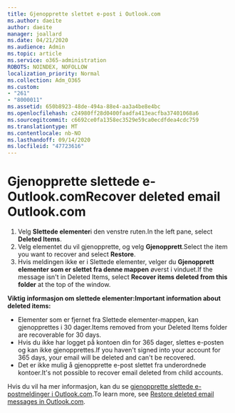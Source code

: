 ```yaml
---
title: Gjenopprette slettet e-post i Outlook.com
ms.author: daeite
author: daeite
manager: joallard
ms.date: 04/21/2020
ms.audience: Admin
ms.topic: article
ms.service: o365-administration
ROBOTS: NOINDEX, NOFOLLOW
localization_priority: Normal
ms.collection: Adm_O365
ms.custom:
- "261"
- "8000011"
ms.assetid: 650b8923-48de-494a-88e4-aa3a4be8e4bc
ms.openlocfilehash: c24980ff28d0400faadfa413eacfba37401068a6
ms.sourcegitcommit: c6692ce0fa1358ec3529e59ca0ecdfdea4cdc759
ms.translationtype: MT
ms.contentlocale: nb-NO
ms.lasthandoff: 09/14/2020
ms.locfileid: "47723616"
---
```

# <a name="recover-deleted-email-outlookcom"></a><span data-ttu-id="639a1-102">Gjenopprette slettede e-Outlook.com</span><span class="sxs-lookup"><span data-stu-id="639a1-102">Recover deleted email Outlook.com</span></span>

1. <span data-ttu-id="639a1-103">Velg **Slettede elementer**i den venstre ruten.</span><span class="sxs-lookup"><span data-stu-id="639a1-103">In the left pane, select **Deleted Items**.</span></span>
2. <span data-ttu-id="639a1-104">Velg elementet du vil gjenopprette, og velg **Gjenopprett**.</span><span class="sxs-lookup"><span data-stu-id="639a1-104">Select the item you want to recover and select **Restore**.</span></span>
3. <span data-ttu-id="639a1-105">Hvis meldingen ikke er i Slettede elementer, velger du **Gjenopprett elementer som er slettet fra denne mappen** øverst i vinduet.</span><span class="sxs-lookup"><span data-stu-id="639a1-105">If the message isn't in Deleted Items, select **Recover items deleted from this folder** at the top of the window.</span></span>

 <span data-ttu-id="639a1-106">**Viktig informasjon om slettede elementer:**</span><span class="sxs-lookup"><span data-stu-id="639a1-106">**Important information about deleted items:**</span></span>
  
- <span data-ttu-id="639a1-107">Elementer som er fjernet fra Slettede elementer-mappen, kan gjenopprettes i 30 dager.</span><span class="sxs-lookup"><span data-stu-id="639a1-107">Items removed from your Deleted Items folder are recoverable for 30 days.</span></span>
- <span data-ttu-id="639a1-108">Hvis du ikke har logget på kontoen din for 365 dager, slettes e-posten og kan ikke gjenopprettes.</span><span class="sxs-lookup"><span data-stu-id="639a1-108">If you haven't signed into your account for 365 days, your email will be deleted and can't be recovered.</span></span>
- <span data-ttu-id="639a1-109">Det er ikke mulig å gjenopprette e-post slettet fra underordnede kontoer.</span><span class="sxs-lookup"><span data-stu-id="639a1-109">It's not possible to recover email deleted from child accounts.</span></span>

<span data-ttu-id="639a1-110">Hvis du vil ha mer informasjon, kan du se [gjenopprette slettede e-postmeldinger i Outlook.com](https://support.office.com/article/cf06ab1b-ae0b-418c-a4d9-4e895f83ed50?wt.mc_id=Office_Outlook_com_Alchemy).</span><span class="sxs-lookup"><span data-stu-id="639a1-110">To learn more, see [Restore deleted email messages in Outlook.com](https://support.office.com/article/cf06ab1b-ae0b-418c-a4d9-4e895f83ed50?wt.mc_id=Office_Outlook_com_Alchemy).</span></span>